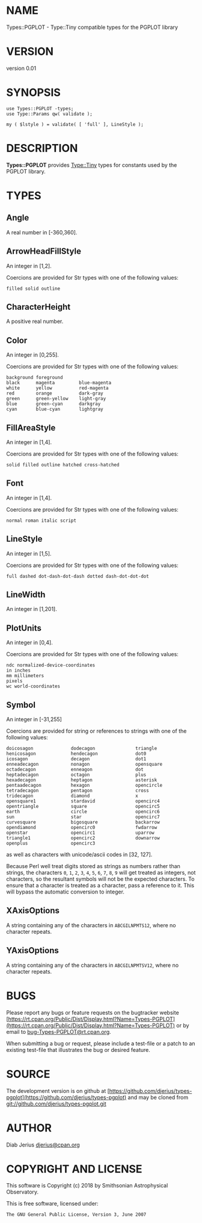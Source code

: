 # NAME

Types::PGPLOT - Type::Tiny compatible types for the PGPLOT library

# VERSION

version 0.01

# SYNOPSIS

    use Types::PGPLOT -types;
    use Type::Params qw( validate );

    my ( $lstyle ) = validate( [ 'full' ], LineStyle );

# DESCRIPTION

**Types::PGPLOT** provides [Type::Tiny](https://metacpan.org/pod/Type::Tiny) types for constants used by the PGPLOT library.

# TYPES

## Angle

A real number in \[-360,360\].

## ArrowHeadFillStyle

An integer in \[1,2\].

Coercions are provided for Str types with one of the following values:

    filled solid outline

## CharacterHeight

A positive real number.

## Color

An integer in \[0,255\].

Coercions are provided for Str types with one of the following values:

    background foreground
    black      magenta         blue-magenta
    white      yellow          red-magenta
    red        orange          dark-gray
    green      green-yellow    light-gray
    blue       green-cyan      darkgray
    cyan       blue-cyan       lightgray

## FillAreaStyle

An integer in \[1,4\].

Coercions are provided for Str types with one of the following values:

    solid filled outline hatched cross-hatched

## Font

An integer in \[1,4\].

Coercions are provided for Str types with one of the following values:

    normal roman italic script

## LineStyle

An integer in \[1,5\].

Coercions are provided for Str types with one of the following values:

    full dashed dot-dash-dot-dash dotted dash-dot-dot-dot

## LineWidth

An integer in \[1,201\].

## PlotUnits

An integer in \[0,4\].

Coercions are provided for Str types with one of the following values:

    ndc normalized-device-coordinates
    in inches
    mm millimeters
    pixels
    wc world-coordinates

## Symbol

An integer in \[-31,255\]

Coercions are provided for string or references to strings with one of
the following values:

    doicosagon              dodecagon               triangle
    henicosagon             hendecagon              dot0
    icosagon                decagon                 dot1
    enneadecagon            nonagon                 opensquare
    octadecagon             enneagon                dot
    heptadecagon            octagon                 plus
    hexadecagon             heptagon                asterisk
    pentaadecagon           hexagon                 opencircle
    tetradecagon            pentagon                cross
    tridecagon              diamond                 x
    opensquare1             stardavid               opencirc4
    opentriangle            square                  opencirc5
    earth                   circle                  opencirc6
    sun                     star                    opencirc7
    curvesquare             bigosquare              backarrow
    opendiamond             opencirc0               fwdarrow
    openstar                opencirc1               uparrow
    triangle1               opencirc2               downarrow
    openplus                opencirc3

as well as characters with unicode/ascii codes in \[32, 127\].

Because Perl well treat digits stored as strings as numbers rather than
strings, the characters `0`, `1`, `2`, `3`, `4`, `5`, `6`, `7`, `8`, `9`
will get treated as integers, not characters, so the resultant symbols
will not be the expected characters.  To ensure that a character is
treated as a character, pass a reference to it.  This will bypass the
automatic conversion to integer.

## XAxisOptions

A string containing any of the characters in `ABCGILNPMTS12`, where no character repeats.

## YAxisOptions

A string containing any of the characters in `ABCGILNPMTSV12`, where no character repeats.

# BUGS

Please report any bugs or feature requests on the bugtracker website
[https://rt.cpan.org/Public/Dist/Display.html?Name=Types-PGPLOT](https://rt.cpan.org/Public/Dist/Display.html?Name=Types-PGPLOT) or by
email to
[bug-Types-PGPLOT@rt.cpan.org](mailto:bug-Types-PGPLOT@rt.cpan.org).

When submitting a bug or request, please include a test-file or a
patch to an existing test-file that illustrates the bug or desired
feature.

# SOURCE

The development version is on github at [https://github.com/djerius/types-pgplot](https://github.com/djerius/types-pgplot)
and may be cloned from [git://github.com/djerius/types-pgplot.git](git://github.com/djerius/types-pgplot.git)

# AUTHOR

Diab Jerius <djerius@cpan.org>

# COPYRIGHT AND LICENSE

This software is Copyright (c) 2018 by Smithsonian Astrophysical Observatory.

This is free software, licensed under:

    The GNU General Public License, Version 3, June 2007
